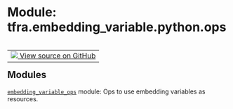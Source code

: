 <div itemscope itemtype="http://developers.google.com/ReferenceObject">
<meta itemprop="name" content="tfra.embedding_variable.python.ops" />
<meta itemprop="path" content="Stable" />
</div>

# Module: tfra.embedding_variable.python.ops

<!-- Insert buttons and diff -->

<table class="tfo-notebook-buttons tfo-api nocontent" align="left">
<td>
  <a target="_blank" href="https://github.com/tensorflow/recommenders-addons/tree/master/tensorflow_recommenders_addons/embedding_variable/python/ops/__init__.py">
    <img src="https://www.tensorflow.org/images/GitHub-Mark-32px.png" />
    View source on GitHub
  </a>
</td>
</table>







## Modules

[`embedding_variable_ops`](../../../tfra/embedding_variable/embedding_variable_ops.md) module: Ops to use embedding variables as resources.

